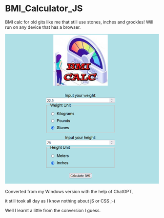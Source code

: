 # BMI_Calculator_JS
BMI calc for old gits like me that still use stones, inches and grockles! 
Will run on any device that has a browser.

![Alt Text](https://github.com/Steve-Shambles/BMI_Calculator_JS/blob/main/bmi_calc_v1_web_version_screenshot1.png)

Converted from my Windows version with the help of ChatGPT, 

it still took all day as I know nothing about jS or CSS ;-)

Well I learnt a little from the conversion I guess.

